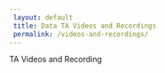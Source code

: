 ```yaml
---
 layout: default
 title: Data TA Videos and Recordings
 permalink: /videos-and-recordings/
---
```

 
 
 
 TA Videos and Recording
